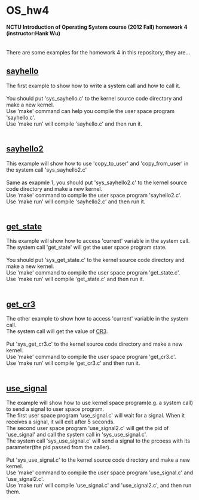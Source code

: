 OS_hw4
======

__NCTU Introduction of Operating System course (2012 Fall) homework 4 (instructor:Hank Wu)__
<br /><br /><br />
There are some examples for the homework 4 in this repository, they are...

## [sayhello](https://github.com/headhsu2568/OS_hw4/tree/master/sayhello)
The first example to show how to write a system call and how to call it.<br />
<br />
You should put 'sys_sayhello.c' to the kernel source code directory and make a new kernel.<br />
Use 'make' command can help you compile the user space program 'sayhello.c'.<br />
Use 'make run' will compile 'sayhello.c' and then run it.<br />
<br />

## [sayhello2](https://github.com/headhsu2568/OS_hw4/tree/master/sayhello2)
This example will show how to use 'copy_to_user' and 'copy_from_user' in the system call 'sys_sayhello2.c'<br />
<br />
Same as exapmle 1, you should put 'sys_sayhello2.c' to the kernel source code directory and make a new kernel.<br />
Use 'make' command to compile the user space program 'sayhello2.c'.<br />
Use 'make run' will compile 'sayhello2.c' and then run it.<br />
<br />

## [get_state](https://github.com/headhsu2568/OS_hw4/tree/master/get_state)
This example will show how to access 'current' variable in the system call.<br />
The system call 'get_state' will get the user space program state.<br />
<br />
You should put 'sys_get_state.c' to the kernel source code directory and make a new kernel.<br />
Use 'make' command to compile the user space program 'get_state.c'.<br />
Use 'make run' will compile 'get_state.c' and then run it.<br />
<br />

## [get_cr3](https://github.com/headhsu2568/OS_hw4/tree/master/get_cr3)
The other example to show how to access 'current' variable in the system call.<br />
The system call will get the value of [CR3](http://en.wikipedia.org/wiki/Control_register#CR3).<br />
<br />
Put 'sys_get_cr3.c' to the kernel source code directory and make a new kernel.<br />
Use 'make' command to compile the user space program 'get_cr3.c'.<br />
Use 'make run' will compile 'get_cr3.c' and then run it.<br />
<br />

## [use_signal](https://github.com/headhsu2568/OS_hw4/tree/master/use_signal)
The example will show how to use kernel space program(e.g. a system call) to send a signal to user space program.<br />
The first user space program 'use_signal.c' will wait for a signal. When it receives a signal, it will exit after 5 seconds.<br />
The second user space program 'use_signal2.c' will get the pid of 'use_signal' and call the system call in 'sys_use_signal.c'.<br />
The system call 'sys_use_signal.c' will send a signal to the prcoess with its parameter(the pid passed from the caller).<br />
<br />
Put 'sys_use_signal.c' to the kernel source code directory and make a new kernel.<br />
Use 'make' command to compile the user space program 'use_signal.c' and 'use_signal2.c'.<br />
Use 'make run' will compile 'use_signal.c' and 'use_signal2.c', and then run them.<br />
<br />
<br />